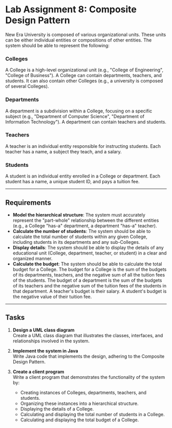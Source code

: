 # Lab Assignment 8: Composite Design Pattern

New Era University is composed of various organizational units. These units can be either individual entities or compositions of other entities. The system should be able to represent the following:

### Colleges
A College is a high-level organizational unit (e.g., "College of Engineering", "College of Business"). A College can contain departments, teachers, and students. It can also contain other Colleges (e.g., a university is composed of several Colleges).

### Departments
A department is a subdivision within a College, focusing on a specific subject (e.g., "Department of Computer Science", "Department of Information Technology"). A department can contain teachers and students.

### Teachers
A teacher is an individual entity responsible for instructing students. Each teacher has a name, a subject they teach, and a salary.

### Students
A student is an individual entity enrolled in a College or department. Each student has a name, a unique student ID, and pays a tuition fee.

---

## Requirements

- **Model the hierarchical structure**: The system must accurately represent the "part-whole" relationship between the different entities (e.g., a College "has-a" department, a department "has-a" teacher).
- **Calculate the number of students**: The system should be able to calculate the total number of students within any given College, including students in its departments and any sub-Colleges.
- **Display details**: The system should be able to display the details of any educational unit (College, department, teacher, or student) in a clear and organized manner.
- **Calculate the budget**: The system should be able to calculate the total budget for a College. The budget for a College is the sum of the budgets of its departments, teachers, and the negative sum of all the tuition fees of the students. The budget of a department is the sum of the budgets of its teachers and the negative sum of the tuition fees of the students in that department. A teacher's budget is their salary. A student's budget is the negative value of their tuition fee.

---

## Tasks

1. **Design a UML class diagram**  
   Create a UML class diagram that illustrates the classes, interfaces, and relationships involved in the system.

2. **Implement the system in Java**  
   Write Java code that implements the design, adhering to the Composite Design Pattern.

3. **Create a client program**  
   Write a client program that demonstrates the functionality of the system by:
   - Creating instances of Colleges, departments, teachers, and students.
   - Organizing these instances into a hierarchical structure.
   - Displaying the details of a College.
   - Calculating and displaying the total number of students in a College.
   - Calculating and displaying the total budget of a College.
